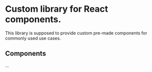 # Custom library for React components.

This library is supposed to provide custom pre-made components for commonly used use cases.

## Components

...
